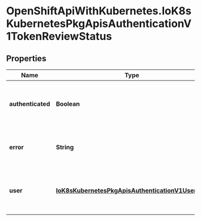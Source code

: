 # OpenShiftApiWithKubernetes.IoK8sKubernetesPkgApisAuthenticationV1TokenReviewStatus

## Properties
Name | Type | Description | Notes
------------ | ------------- | ------------- | -------------
**authenticated** | **Boolean** | Authenticated indicates that the token was associated with a known user. | [optional] 
**error** | **String** | Error indicates that the token couldn&#39;t be checked | [optional] 
**user** | [**IoK8sKubernetesPkgApisAuthenticationV1UserInfo**](IoK8sKubernetesPkgApisAuthenticationV1UserInfo.md) | User is the UserInfo associated with the provided token. | [optional] 


